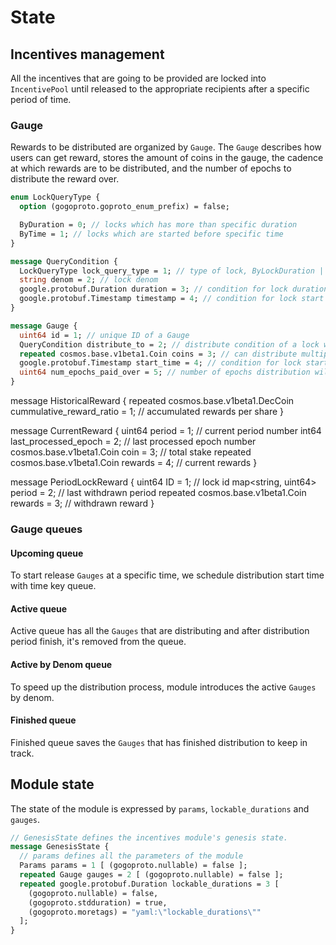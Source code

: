 <!--
order: 2
-->

# State

## Incentives management

All the incentives that are going to be provided are locked into `IncentivePool` until released to the appropriate recipients after a specific period of time.

### Gauge

Rewards to be distributed are organized by `Gauge`. The `Gauge` describes how users can get reward, stores the amount of coins in the gauge, the cadence at which rewards are to be distributed, and the number of epochs to distribute the reward over.

```protobuf
enum LockQueryType {
  option (gogoproto.goproto_enum_prefix) = false;

  ByDuration = 0; // locks which has more than specific duration
  ByTime = 1; // locks which are started before specific time
}

message QueryCondition {
  LockQueryType lock_query_type = 1; // type of lock, ByLockDuration | ByLockTime
  string denom = 2; // lock denom
  google.protobuf.Duration duration = 3; // condition for lock duration, only valid if positive
  google.protobuf.Timestamp timestamp = 4; // condition for lock start time, not valid if unset value
}

message Gauge {
  uint64 id = 1; // unique ID of a Gauge
  QueryCondition distribute_to = 2; // distribute condition of a lock which meet one of these conditions
  repeated cosmos.base.v1beta1.Coin coins = 3; // can distribute multiple coins
  google.protobuf.Timestamp start_time = 4; // condition for lock start time, not valid if unset value
  uint64 num_epochs_paid_over = 5; // number of epochs distribution will be done 
}
```

message HistoricalReward {
  repeated cosmos.base.v1beta1.DecCoin cummulative_reward_ratio = 1; // accumulated rewards per share
}

message CurrentReward {
  uint64 period = 1; // current period number
  int64 last_processed_epoch = 2; // last processed epoch number
  cosmos.base.v1beta1.Coin coin = 3; // total stake
  repeated cosmos.base.v1beta1.Coin rewards = 4; // current rewards
}

message PeriodLockReward {
  uint64 ID = 1; // lock id
  map<string, uint64> period = 2; // last withdrawn period
  repeated cosmos.base.v1beta1.Coin rewards = 3; // withdrawn reward
}

### Gauge queues

#### Upcoming queue

To start release `Gauges` at a specific time, we schedule distribution start time with time key queue.

#### Active queue

Active queue has all the `Gauges` that are distributing and after distribution period finish, it's removed from the queue.

#### Active by Denom queue

To speed up the distribution process, module introduces the active `Gauges` by denom.

#### Finished queue

Finished queue saves the `Gauges` that has finished distribution to keep in track.

## Module state

The state of the module is expressed by `params`, `lockable_durations` and `gauges`.

```protobuf
// GenesisState defines the incentives module's genesis state.
message GenesisState {
  // params defines all the parameters of the module
  Params params = 1 [ (gogoproto.nullable) = false ];
  repeated Gauge gauges = 2 [ (gogoproto.nullable) = false ];
  repeated google.protobuf.Duration lockable_durations = 3 [
    (gogoproto.nullable) = false,
    (gogoproto.stdduration) = true,
    (gogoproto.moretags) = "yaml:\"lockable_durations\""
  ];
}
```
